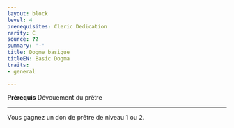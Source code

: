 ```yaml
---
layout: block
level: 4
prerequisites: Cleric Dedication
rarity: C
source: ??
summary: '-'
title: Dogme basique
titleEN: Basic Dogma
traits:
- general

---
```


<p><strong>Prérequis</strong> Dévouement du prêtre</p>
<hr />
<p>Vous gagnez un don de prêtre de niveau 1 ou 2.</p>